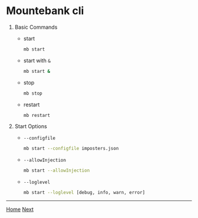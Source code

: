 # Mountebank cli

1. Basic Commands

   - start

     ```sh
     mb start
     ```

   - start with `&`

     ```sh
     mb start &
     ```

   - stop

     ```sh
     mb stop
     ```

   - restart

     ```sh
     mb restart
     ```

2. Start Options

   - `--configfile`

     ```sh
     mb start --configfile imposters.json
     ```

   - `--allowInjection`

     ```sh
     mb start --allowInjection
     ```

   - `--loglevel`

     ```sh
     mb start --loglevel [debug, info, warn, error]
     ```

---

[Home](README.md) [Next](./03-Structure.md)